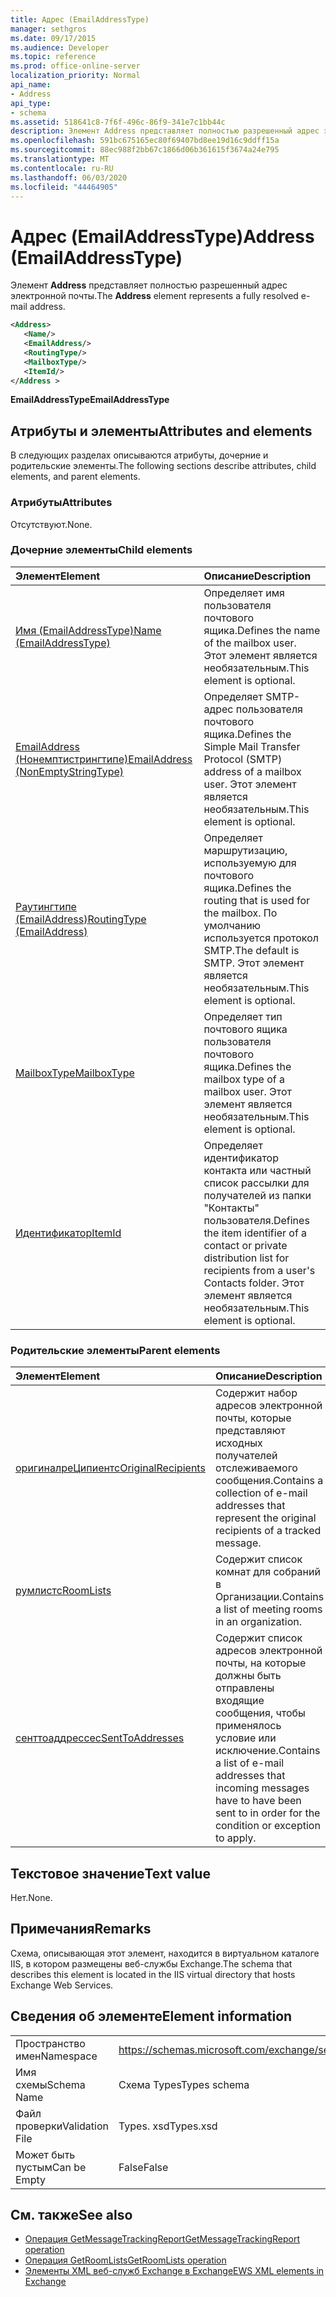 ```yaml
---
title: Адрес (EmailAddressType)
manager: sethgros
ms.date: 09/17/2015
ms.audience: Developer
ms.topic: reference
ms.prod: office-online-server
localization_priority: Normal
api_name:
- Address
api_type:
- schema
ms.assetid: 518641c8-7f6f-496c-86f9-341e7c1bb44c
description: Элемент Address представляет полностью разрешенный адрес электронной почты.
ms.openlocfilehash: 591bc675165ec80f69407bd8ee19d16c9ddff15a
ms.sourcegitcommit: 88ec988f2bb67c1866d06b361615f3674a24e795
ms.translationtype: MT
ms.contentlocale: ru-RU
ms.lasthandoff: 06/03/2020
ms.locfileid: "44464905"
---
```

# <a name="address-emailaddresstype"></a><span data-ttu-id="4da2f-103">Адрес (EmailAddressType)</span><span class="sxs-lookup"><span data-stu-id="4da2f-103">Address (EmailAddressType)</span></span>

<span data-ttu-id="4da2f-104">Элемент **Address** представляет полностью разрешенный адрес электронной почты.</span><span class="sxs-lookup"><span data-stu-id="4da2f-104">The **Address** element represents a fully resolved e-mail address.</span></span> 
  
```XML
<Address>
   <Name/>
   <EmailAddress/>
   <RoutingType/>
   <MailboxType/>
   <ItemId/>
</Address >
```

 <span data-ttu-id="4da2f-105">**EmailAddressType**</span><span class="sxs-lookup"><span data-stu-id="4da2f-105">**EmailAddressType**</span></span>
## <a name="attributes-and-elements"></a><span data-ttu-id="4da2f-106">Атрибуты и элементы</span><span class="sxs-lookup"><span data-stu-id="4da2f-106">Attributes and elements</span></span>

<span data-ttu-id="4da2f-107">В следующих разделах описываются атрибуты, дочерние и родительские элементы.</span><span class="sxs-lookup"><span data-stu-id="4da2f-107">The following sections describe attributes, child elements, and parent elements.</span></span>
  
### <a name="attributes"></a><span data-ttu-id="4da2f-108">Атрибуты</span><span class="sxs-lookup"><span data-stu-id="4da2f-108">Attributes</span></span>

<span data-ttu-id="4da2f-109">Отсутствуют.</span><span class="sxs-lookup"><span data-stu-id="4da2f-109">None.</span></span>
  
### <a name="child-elements"></a><span data-ttu-id="4da2f-110">Дочерние элементы</span><span class="sxs-lookup"><span data-stu-id="4da2f-110">Child elements</span></span>

|<span data-ttu-id="4da2f-111">**Элемент**</span><span class="sxs-lookup"><span data-stu-id="4da2f-111">**Element**</span></span>|<span data-ttu-id="4da2f-112">**Описание**</span><span class="sxs-lookup"><span data-stu-id="4da2f-112">**Description**</span></span>|
|:-----|:-----|
|[<span data-ttu-id="4da2f-113">Имя (EmailAddressType)</span><span class="sxs-lookup"><span data-stu-id="4da2f-113">Name (EmailAddressType)</span></span>](name-emailaddresstype.md) <br/> |<span data-ttu-id="4da2f-114">Определяет имя пользователя почтового ящика.</span><span class="sxs-lookup"><span data-stu-id="4da2f-114">Defines the name of the mailbox user.</span></span> <span data-ttu-id="4da2f-115">Этот элемент является необязательным.</span><span class="sxs-lookup"><span data-stu-id="4da2f-115">This element is optional.</span></span>  <br/> |
|[<span data-ttu-id="4da2f-116">EmailAddress (Нонемптистрингтипе)</span><span class="sxs-lookup"><span data-stu-id="4da2f-116">EmailAddress (NonEmptyStringType)</span></span>](emailaddress-nonemptystringtype.md) <br/> |<span data-ttu-id="4da2f-117">Определяет SMTP-адрес пользователя почтового ящика.</span><span class="sxs-lookup"><span data-stu-id="4da2f-117">Defines the Simple Mail Transfer Protocol (SMTP) address of a mailbox user.</span></span> <span data-ttu-id="4da2f-118">Этот элемент является необязательным.</span><span class="sxs-lookup"><span data-stu-id="4da2f-118">This element is optional.</span></span>  <br/> |
|[<span data-ttu-id="4da2f-119">Раутингтипе (EmailAddress)</span><span class="sxs-lookup"><span data-stu-id="4da2f-119">RoutingType (EmailAddress)</span></span>](routingtype-emailaddress.md) <br/> |<span data-ttu-id="4da2f-120">Определяет маршрутизацию, используемую для почтового ящика.</span><span class="sxs-lookup"><span data-stu-id="4da2f-120">Defines the routing that is used for the mailbox.</span></span> <span data-ttu-id="4da2f-121">По умолчанию используется протокол SMTP.</span><span class="sxs-lookup"><span data-stu-id="4da2f-121">The default is SMTP.</span></span> <span data-ttu-id="4da2f-122">Этот элемент является необязательным.</span><span class="sxs-lookup"><span data-stu-id="4da2f-122">This element is optional.</span></span>  <br/> |
|[<span data-ttu-id="4da2f-123">MailboxType</span><span class="sxs-lookup"><span data-stu-id="4da2f-123">MailboxType</span></span>](mailboxtype.md) <br/> |<span data-ttu-id="4da2f-124">Определяет тип почтового ящика пользователя почтового ящика.</span><span class="sxs-lookup"><span data-stu-id="4da2f-124">Defines the mailbox type of a mailbox user.</span></span> <span data-ttu-id="4da2f-125">Этот элемент является необязательным.</span><span class="sxs-lookup"><span data-stu-id="4da2f-125">This element is optional.</span></span>  <br/> |
|[<span data-ttu-id="4da2f-126">Идентификатор</span><span class="sxs-lookup"><span data-stu-id="4da2f-126">ItemId</span></span>](itemid.md) <br/> |<span data-ttu-id="4da2f-127">Определяет идентификатор контакта или частный список рассылки для получателей из папки "Контакты" пользователя.</span><span class="sxs-lookup"><span data-stu-id="4da2f-127">Defines the item identifier of a contact or private distribution list for recipients from a user's Contacts folder.</span></span> <span data-ttu-id="4da2f-128">Этот элемент является необязательным.</span><span class="sxs-lookup"><span data-stu-id="4da2f-128">This element is optional.</span></span>  <br/> |
   
### <a name="parent-elements"></a><span data-ttu-id="4da2f-129">Родительские элементы</span><span class="sxs-lookup"><span data-stu-id="4da2f-129">Parent elements</span></span>

|<span data-ttu-id="4da2f-130">**Элемент**</span><span class="sxs-lookup"><span data-stu-id="4da2f-130">**Element**</span></span>|<span data-ttu-id="4da2f-131">**Описание**</span><span class="sxs-lookup"><span data-stu-id="4da2f-131">**Description**</span></span>|
|:-----|:-----|
|[<span data-ttu-id="4da2f-132">оригиналреЦипиентс</span><span class="sxs-lookup"><span data-stu-id="4da2f-132">OriginalRecipients</span></span>](originalrecipients.md) <br/> |<span data-ttu-id="4da2f-133">Содержит набор адресов электронной почты, которые представляют исходных получателей отслеживаемого сообщения.</span><span class="sxs-lookup"><span data-stu-id="4da2f-133">Contains a collection of e-mail addresses that represent the original recipients of a tracked message.</span></span>  <br/> |
|[<span data-ttu-id="4da2f-134">румлистс</span><span class="sxs-lookup"><span data-stu-id="4da2f-134">RoomLists</span></span>](roomlists.md) <br/> |<span data-ttu-id="4da2f-135">Содержит список комнат для собраний в Организации.</span><span class="sxs-lookup"><span data-stu-id="4da2f-135">Contains a list of meeting rooms in an organization.</span></span>  <br/> |
|[<span data-ttu-id="4da2f-136">сенттоаддрессес</span><span class="sxs-lookup"><span data-stu-id="4da2f-136">SentToAddresses</span></span>](senttoaddresses.md) <br/> |<span data-ttu-id="4da2f-137">Содержит список адресов электронной почты, на которые должны быть отправлены входящие сообщения, чтобы применялось условие или исключение.</span><span class="sxs-lookup"><span data-stu-id="4da2f-137">Contains a list of e-mail addresses that incoming messages have to have been sent to in order for the condition or exception to apply.</span></span>  <br/> |
   
## <a name="text-value"></a><span data-ttu-id="4da2f-138">Текстовое значение</span><span class="sxs-lookup"><span data-stu-id="4da2f-138">Text value</span></span>

<span data-ttu-id="4da2f-139">Нет.</span><span class="sxs-lookup"><span data-stu-id="4da2f-139">None.</span></span>
  
## <a name="remarks"></a><span data-ttu-id="4da2f-140">Примечания</span><span class="sxs-lookup"><span data-stu-id="4da2f-140">Remarks</span></span>

<span data-ttu-id="4da2f-141">Схема, описывающая этот элемент, находится в виртуальном каталоге IIS, в котором размещены веб-службы Exchange.</span><span class="sxs-lookup"><span data-stu-id="4da2f-141">The schema that describes this element is located in the IIS virtual directory that hosts Exchange Web Services.</span></span>
  
## <a name="element-information"></a><span data-ttu-id="4da2f-142">Сведения об элементе</span><span class="sxs-lookup"><span data-stu-id="4da2f-142">Element information</span></span>

|||
|:-----|:-----|
|<span data-ttu-id="4da2f-143">Пространство имен</span><span class="sxs-lookup"><span data-stu-id="4da2f-143">Namespace</span></span>  <br/> |https://schemas.microsoft.com/exchange/services/2006/types  <br/> |
|<span data-ttu-id="4da2f-144">Имя схемы</span><span class="sxs-lookup"><span data-stu-id="4da2f-144">Schema Name</span></span>  <br/> |<span data-ttu-id="4da2f-145">Схема Types</span><span class="sxs-lookup"><span data-stu-id="4da2f-145">Types schema</span></span>  <br/> |
|<span data-ttu-id="4da2f-146">Файл проверки</span><span class="sxs-lookup"><span data-stu-id="4da2f-146">Validation File</span></span>  <br/> |<span data-ttu-id="4da2f-147">Types. xsd</span><span class="sxs-lookup"><span data-stu-id="4da2f-147">Types.xsd</span></span>  <br/> |
|<span data-ttu-id="4da2f-148">Может быть пустым</span><span class="sxs-lookup"><span data-stu-id="4da2f-148">Can be Empty</span></span>  <br/> |<span data-ttu-id="4da2f-149">False</span><span class="sxs-lookup"><span data-stu-id="4da2f-149">False</span></span>  <br/> |
   
## <a name="see-also"></a><span data-ttu-id="4da2f-150">См. также</span><span class="sxs-lookup"><span data-stu-id="4da2f-150">See also</span></span>

- [<span data-ttu-id="4da2f-151">Операция GetMessageTrackingReport</span><span class="sxs-lookup"><span data-stu-id="4da2f-151">GetMessageTrackingReport operation</span></span>](getmessagetrackingreport-operation.md) 
- [<span data-ttu-id="4da2f-152">Операция GetRoomLists</span><span class="sxs-lookup"><span data-stu-id="4da2f-152">GetRoomLists operation</span></span>](getroomlists-operation.md)
- [<span data-ttu-id="4da2f-153">Элементы XML веб-служб Exchange в Exchange</span><span class="sxs-lookup"><span data-stu-id="4da2f-153">EWS XML elements in Exchange</span></span>](ews-xml-elements-in-exchange.md)

